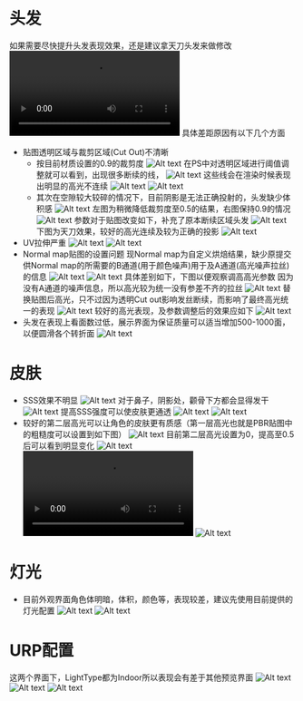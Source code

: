 # 头发
如果需要尽快提升头发表现效果，还是建议拿天刀头发来做修改
<video src="%E5%A4%B4%E5%8F%91%E4%BC%98%E5%8C%96.mp4" controls title="Title"></video>
具体差距原因有以下几个方面
- 贴图透明区域与裁剪区域(Cut Out)不清晰
  - 按目前材质设置的0.9的裁剪度
  ![Alt text](image-2.png)
  在PS中对透明区域进行阈值调整就可以看到，出现很多断续的线，
  ![Alt text](image-3.png)
  这些线会在渲染时候表现出明显的高光不连续
  ![Alt text](image-4.png)
  ![Alt text](image-5.png)
  - 其次在空隙较大较碎的情况下，目前阴影是无法正确投射的，头发缺少体积感
  ![Alt text](image-7.png)
  左图为稍微降低裁剪度至0.5的结果，右图保持0.9的情况
  ![Alt text](image-8.png)
  参数对于贴图改变如下，补充了原本断续区域头发
  ![Alt text](image-9.png)
  下图为天刀效果，较好的高光连续及较为正确的投影
  ![Alt text](image-10.png)
- UV拉伸严重
  ![Alt text](image.png)
  ![Alt text](image-1.png)
- Normal map贴图的设置问题
  现Normal map为自定义烘焙结果，缺少原提交供Normal map的所需要的B通道(用于颜色噪声)用于及A通道(高光噪声拉丝)的信息
  ![Alt text](image-12.png)
  ![Alt text](image-13.png)
  具体差别如下，下图以便观察调高高光参数
  因为没有A通道的噪声信息，所以高光较为统一没有参差不齐的拉丝
  ![Alt text](../../%E5%88%B6%E4%BD%9C%E8%A7%84%E8%8C%83/%E5%A4%B4%E5%8F%91%E6%A8%A1%E5%9E%8B%E5%8F%8A%E8%B4%B4%E5%9B%BE%E5%88%B6%E4%BD%9C/%E6%97%A0%E6%8B%89%E4%B8%9D.gif)
  替换贴图后高光，只不过因为透明Cut out影响发丝断续，而影响了最终高光统一的表现
  ![Alt text](<../../制作规范/头发模型及贴图制作/Honeycam 2023-12-04 11-41-00.gif>)
  较好的高光表现，及参数调整后的效果应如下
  ![Alt text](../../%E5%88%B6%E4%BD%9C%E8%A7%84%E8%8C%83/%E5%A4%B4%E5%8F%91%E6%A8%A1%E5%9E%8B%E5%8F%8A%E8%B4%B4%E5%9B%BE%E5%88%B6%E4%BD%9C/%E8%BE%83%E5%A5%BD%E7%9A%84%E9%AB%98%E5%85%89%E6%95%88%E6%9E%9C.gif)
- 头发在表现上看面数过低，展示界面为保证质量可以适当增加500-1000面，以便圆滑各个转折面
  ![Alt text](image-15.png)
# 皮肤
- SSS效果不明显
  ![Alt text](image-16.png)
  对于鼻子，阴影处，颧骨下方都会显得发干
  ![Alt text](image-17.png)
  提高SSS强度可以使皮肤更通透
  ![Alt text](image-18.png)
  ![Alt text](image-19.png)
- 较好的第二层高光可以让角色的皮肤更有质感（第一层高光也就是PBR贴图中的粗糙度可以设置到如下图）
  ![Alt text](image-22.png)
  目前第二层高光设置为0，提高至0.5后可以看到明显变化
  ![Alt text](image-23.png)
  <video src="/角色渲染/方案设计/角色优化/高光对比.mp4" controls title="Title"></video>
  ![Alt text](image-21.png)
# 灯光
- 目前外观界面角色体明暗，体积，颜色等，表现较差，建议先使用目前提供的灯光配置
![Alt text](image-25.png)
![Alt text](image-26.png)
# URP配置
这两个界面下，LightType都为Indoor所以表现会有差于其他预览界面
![Alt text](image-27.png)
![Alt text](image-29.png)
![Alt text](image-28.png)
